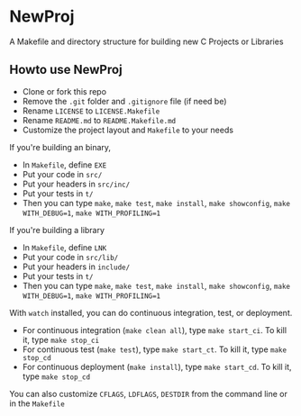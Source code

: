 # NewProj #

A Makefile and directory structure for building new C Projects or Libraries

## Howto use NewProj ##

* Clone or fork this repo
* Remove the `.git` folder and `.gitignore` file (if need be)
* Rename `LICENSE` to `LICENSE.Makefile`
* Rename `README.md` to `README.Makefile.md`
* Customize the project layout and `Makefile` to your needs

If you're building an binary,
* In `Makefile`, define `EXE`
* Put your code in `src/`
* Put your headers in `src/inc/`
* Put your tests in `t/`
* Then you can type `make`, `make test`, `make install`, `make showconfig`, `make WITH_DEBUG=1`, `make WITH_PROFILING=1`

If you're building a library
* In `Makefile`, define `LNK`
* Put your code in `src/lib/`
* Put your headers in `include/`
* Put your tests in `t/`
* Then you can type `make`, `make test`, `make install`, `make showconfig`, `make WITH_DEBUG=1`, `make WITH_PROFILING=1`

With `watch` installed, you can do continuous integration, test, or deployment.
* For continuous integration (`make clean all`), type `make start_ci`.  To kill it, type `make stop_ci`
* For continuous test (`make test`), type `make start_ct`.  To kill it, type `make stop_cd`
* For continuous deployment (`make install`), type `make start_cd`.  To kill it, type `make stop_cd`

You can also customize `CFLAGS`, `LDFLAGS`, `DESTDIR` from the command line or in the `Makefile`
